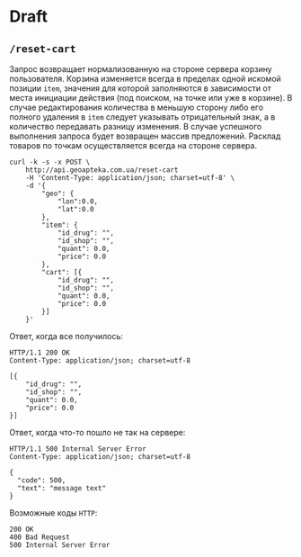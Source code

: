 # Draft

## `/reset-cart`
Запрос возвращает нормализованную на стороне сервера корзину пользователя. Корзина изменяется всегда в пределах одной искомой позиции `item`, значения для которой заполняются в зависимости от места инициации действия (под поиском, на точке или уже в корзине). В случае редактирования количества в меньшую сторону либо его полного удаления в `item` следует указывать отрицательный знак, а в количество передавать разницу изменения. В случае успешного выполнения запроса будет возвращен массив предложений. Расклад товаров по точкам осуществляется всегда на стороне сервера.

```
curl -k -s -x POST \
	http://api.geoapteka.com.ua/reset-cart
	-H 'Content-Type: application/json; charset=utf-8' \
	-d '{
		"geo": {
			"lon":0.0,
			"lat":0.0
		},
		"item": {
			"id_drug": "",
			"id_shop": "",
			"quant": 0.0,
			"price": 0.0
		},
		"cart": [{
			"id_drug": "",
			"id_shop": "",
			"quant": 0.0,
			"price": 0.0
		}]
	}'
```

Ответ, когда все получилось:
```
HTTP/1.1 200 OK
Content-Type: application/json; charset=utf-8

[{
	"id_drug": "",
	"id_shop": "",
	"quant": 0.0,
	"price": 0.0
}]
```

Ответ, когда что-то пошло не так на сервере:
```
HTTP/1.1 500 Internal Server Error
Content-Type: application/json; charset=utf-8

{
  "code": 500,
  "text": "message text"
}
```

Возможные коды `HTTP`:
```
200 OK
400 Bad Request 
500 Internal Server Error
```